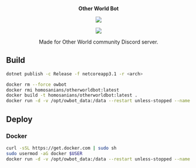 <p align="center"><b>Other World Bot</b></p>

<p align="center"><img src="https://cdn.discordapp.com/avatars/733404944635527208/be9c8683a0171bd111808b0159e3c360.png?size=128"></img></p>

<p align="center"><img src="https://app.codacy.com/project/badge/Grade/37156bf972d3435baae36087497d1bb5"></img></p>

<p align="center">Made for Other World community Discord server.</p>

## Build

```bash
dotnet publish -c Release -f netcoreapp3.1 -r <arch>
```

```bash
docker rm --force owbot
docker rmi homosanians/otherworldbot:latest
docker build -t homosanians/otherworldbot:latest .
docker run -d -v /opt/owbot_data:/data --restart unless-stopped --name owbot homosanians/otherworldbot:latest
```

## Deploy

### Docker

```bash
curl -sSL https://get.docker.com | sudo sh
sudo usermod -aG docker $USER
docker run -d -v /opt/owbot_data:/data --restart unless-stopped --name owbot homosanians/otherworldbot:latest
```
